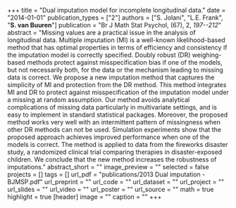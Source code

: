 +++
title = "Dual imputation model for incomplete longitudinal data."
date = "2014-01-01"
publication_types = ["2"]
authors = ["S. Jolani", "L.E. Frank", "**S. van Buuren**"]
publication = "Br J Math Stat Psychol, (67), 2, _197--212_"
abstract = "Missing values are a practical issue in the analysis of longitudinal data. Multiple imputation (MI) is a well-known likelihood-based method that has optimal properties in terms of efficiency and consistency if the imputation model is correctly specified. Doubly robust (DR) weighing-based methods protect against misspecification bias if one of the models, but not necessarily both, for the data or the mechanism leading to missing data is correct. We propose a new imputation method that captures the simplicity of MI and protection from the DR method. This method integrates MI and DR to protect against misspecification of the imputation model under a missing at random assumption. Our method avoids analytical complications of missing data particularly in multivariate settings, and is easy to implement in standard statistical packages. Moreover, the proposed method works very well with an intermittent pattern of missingness when other DR methods can not be used. Simulation experiments show that the proposed approach achieves improved performance when one of the models is correct. The method is applied to data from the fireworks disaster study, a randomized clinical trial comparing therapies in disaster-exposed children. We conclude that the new method increases the robustness of imputations."
abstract_short = ""
image_preview = ""
selected = false
projects = []
tags = []
url_pdf = "publications/2013 Dual imputation - BJMSP.pdf"
url_preprint = ""
url_code = ""
url_dataset = ""
url_project = ""
url_slides = ""
url_video = ""
url_poster = ""
url_source = ""
math = true
highlight = true
[header]
image = ""
caption = ""
+++
